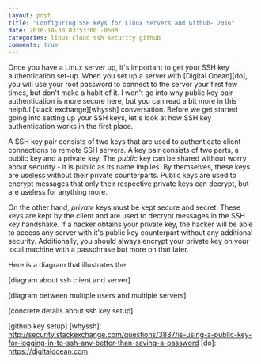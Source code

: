 ```yaml
---
layout: post
title: "Configuring SSH keys for Linux Servers and Github- 2016"
date: 2016-10-30 03:53:00 -0600
categories: linux cloud ssh security github
comments: true
---
```


Once you have a Linux server up, it's important to get your SSH key
authentication set-up. When you set up a server with [Digital Ocean][do], you
will use your root password to connect to the server your first few times, but
don't make a habit of it. I won't go into why public key pair authentication is
more secure here, but you can read a bit more in this helpful [stack
exchange][whyssh] conversation. Before we get started going into setting up
your SSH keys, let's look at how SSH key authentication works in the first
place.

A SSH key pair consists of two keys that are used to authenticate client
connections to remote SSH servers. A key pair consists of two parts, a public
key and a private key. The *public* key can be shared without worry about
security - it is public as its name implies. By themselves, these keys are
useless without their private counterparts. Public keys are used to encrypt
messages that only their respective private keys can decrypt, but are useless
for anything more.

On the other hand, *private* keys must be kept secure and secret. These keys
are kept by the client and are used to decrypt messages in the SSH key
handshake. If a hacker obtains your private key, the hacker will be able to
access any server with it's public key counterpart without any additional
security. Additionally, you should always encrypt your private key on your local machine with
a passphrase but more on that later.

Here is a diagram that illustrates the 



[diagram about ssh client and server]

[diagram between multiple users and multiple servers]


[concrete details about ssh key setup]


[github key setup]
[whyssh]: http://security.stackexchange.com/questions/3887/is-using-a-public-key-for-logging-in-to-ssh-any-better-than-saving-a-password
[do]: https://digitalocean.com
